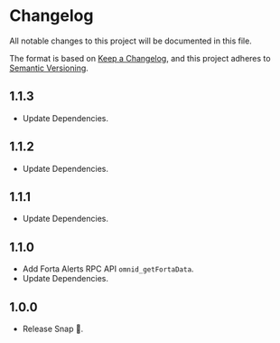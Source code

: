 # Changelog
All notable changes to this project will be documented in this file.

The format is based on [Keep a Changelog](https://keepachangelog.com/en/1.0.0/),
and this project adheres to [Semantic Versioning](https://semver.org/spec/v2.0.0.html).

## 1.1.3
- Update Dependencies.

## 1.1.2
- Update Dependencies.

## 1.1.1
- Update Dependencies.

## 1.1.0
- Add Forta Alerts RPC API `omnid_getFortaData`.
- Update Dependencies.

## 1.0.0
- Release Snap 🚀.
